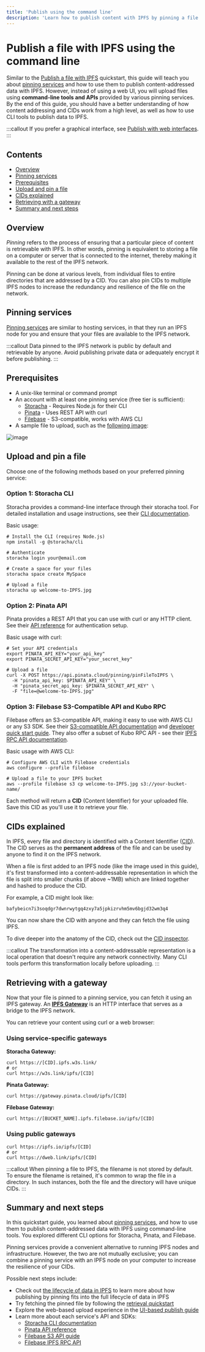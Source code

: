 ```yaml
---
title: 'Publish using the command line'
description: 'Learn how to publish content with IPFS by pinning a file to a pinning service using the command line.'
---
```


# Publish a file with IPFS using the command line

Similar to the [Publish a file with IPFS](./publish.md) quickstart, this guide will teach you about [pinning services](../concepts/persistence.md#pinning-in-context) and how to use them to publish content-addressed data with IPFS. However, instead of using a web UI, you will upload files using **command-line tools and APIs** provided by various pinning services. By the end of this guide, you should have a better understanding of how content addressing and CIDs work from a high level, as well as how to use CLI tools to publish data to IPFS.

:::callout
If you prefer a graphical interface, see [Publish with web interfaces](./publish.md).
:::

## Contents <!-- omit from toc -->

- [Overview](#overview)
- [Pinning services](#pinning-services)
- [Prerequisites](#prerequisites)
- [Upload and pin a file](#upload-and-pin-a-file)
- [CIDs explained](#cids-explained)
- [Retrieving with a gateway](#retrieving-with-a-gateway)
- [Summary and next steps](#summary-and-next-steps)

## Overview

_Pinning_ refers to the process of ensuring that a particular piece of content is retrievable with IPFS. In other words, pinning is equivalent to storing a file on a computer or server that is connected to the internet, thereby making it available to the rest of the IPFS network.

Pinning can be done at various levels, from individual files to entire directories that are addressed by a CID. You can also pin CIDs to multiple IPFS nodes to increase the redundancy and resilience of the file on the network.

## Pinning services

[Pinning services](../concepts/persistence.md#pinning-services) are similar to hosting services, in that they run an IPFS node for you and ensure that your files are available to the IPFS network.

:::callout
Data pinned to the IPFS network is public by default and retrievable by anyone. Avoid publishing private data or adequately encrypt it before publishing.
:::

## Prerequisites

- A unix-like terminal or command prompt
- An account with at least one pinning service (free tier is sufficient):
  - [Storacha](https://storacha.network) - Requires Node.js for their CLI
  - [Pinata](https://pinata.cloud/) - Uses REST API with curl
  - [Filebase](https://filebase.com) - S3-compatible, works with AWS CLI
- A sample file to upload, such as the [following image](../quickstart/images/welcome-to-IPFS.jpg):

![image](../quickstart/images/welcome-to-IPFS.jpg)

## Upload and pin a file

Choose one of the following methods based on your preferred pinning service:

### Option 1: Storacha CLI

Storacha provides a command-line interface through their storacha tool. For detailed installation and usage instructions, see their [CLI documentation](https://docs.storacha.network/cli/).

Basic usage:
```shell
# Install the CLI (requires Node.js)
npm install -g @storacha/cli

# Authenticate
storacha login your@email.com

# Create a space for your files
storacha space create MySpace

# Upload a file
storacha up welcome-to-IPFS.jpg
```

### Option 2: Pinata API

Pinata provides a REST API that you can use with curl or any HTTP client. See their [API reference](https://docs.pinata.cloud/api-reference) for authentication setup.

Basic usage with curl:
```shell
# Set your API credentials
export PINATA_API_KEY="your_api_key"
export PINATA_SECRET_API_KEY="your_secret_key"

# Upload a file
curl -X POST https://api.pinata.cloud/pinning/pinFileToIPFS \
  -H "pinata_api_key: $PINATA_API_KEY" \
  -H "pinata_secret_api_key: $PINATA_SECRET_API_KEY" \
  -F "file=@welcome-to-IPFS.jpg"
```

### Option 3: Filebase S3-Compatible API and Kubo RPC

Filebase offers an S3-compatible API, making it easy to use with AWS CLI or any S3 SDK. See their [S3-compatible API documentation](https://docs.filebase.com/api-documentation/s3-compatible-api) and [developer quick start guide](https://docs.filebase.com/getting-started/getting-started-guides/developer-quick-start-guide). They also offer a subset of Kubo RPC API - see their [IPFS RPC API documentation](https://docs.filebase.com/api-documentation/ipfs-rpc-api).

Basic usage with AWS CLI:
```shell
# Configure AWS CLI with Filebase credentials
aws configure --profile filebase

# Upload a file to your IPFS bucket
aws --profile filebase s3 cp welcome-to-IPFS.jpg s3://your-bucket-name/
```

Each method will return a **CID** (Content Identifier) for your uploaded file. Save this CID as you'll use it to retrieve your file.

## CIDs explained

In IPFS, every file and directory is identified with a Content Identifier ([CID](../concepts/content-addressing.md)). The CID serves as the **permanent address** of the file and can be used by anyone to find it on the IPFS network.

When a file is first added to an IPFS node (like the image used in this guide), it's first transformed into a content-addressable representation in which the file is split into smaller chunks (if above ~1MB) which are linked together and hashed to produce the CID.

For example, a CID might look like:

```plaintext
bafybeicn7i3soqdgr7dwnrwytgq4zxy7a5jpkizrvhm5mv6bgjd32wm3q4
```

You can now share the CID with anyone and they can fetch the file using IPFS.

To dive deeper into the anatomy of the CID, check out the [CID inspector](https://cid.ipfs.tech/#bafybeicn7i3soqdgr7dwnrwytgq4zxy7a5jpkizrvhm5mv6bgjd32wm3q4).

:::callout
The transformation into a content-addressable representation is a local operation that doesn't require any network connectivity. Many CLI tools perform this transformation locally before uploading.
:::

## Retrieving with a gateway

Now that your file is pinned to a pinning service, you can fetch it using an IPFS gateway. An [**IPFS Gateway**](../concepts/ipfs-gateway.md) is an HTTP interface that serves as a bridge to the IPFS network.

You can retrieve your content using curl or a web browser:

### Using service-specific gateways

**Storacha Gateway:**
```shell
curl https://[CID].ipfs.w3s.link/
# or
curl https://w3s.link/ipfs/[CID]
```

**Pinata Gateway:**
```shell
curl https://gateway.pinata.cloud/ipfs/[CID]
```

**Filebase Gateway:**
```shell
curl https://[BUCKET_NAME].ipfs.filebase.io/ipfs/[CID]
```

### Using public gateways

```shell
curl https://ipfs.io/ipfs/[CID]
# or
curl https://dweb.link/ipfs/[CID]
```

:::callout
When pinning a file to IPFS, the filename is not stored by default. To ensure the filename is retained, it's common to wrap the file in a directory. In such instances, both the file and the directory will have unique CIDs.
:::

## Summary and next steps

In this quickstart guide, you learned about [pinning services](../concepts/persistence.md#pinning-in-context), and how to use them to publish content-addressed data with IPFS using command-line tools. You explored different CLI options for Storacha, Pinata, and Filebase.

Pinning services provide a convenient alternative to running IPFS nodes and infrastructure. However, the two are not mutually exclusive; you can combine a pinning service with an IPFS node on your computer to increase the resilience of your CIDs.

Possible next steps include:

- Check out [the lifecycle of data in IPFS](../concepts/lifecycle.md) to learn more about how publishing by pinning fits into the full lifecycle of data in IPFS
- Try fetching the pinned file by following the [retrieval quickstart](./retrieve.md)
- Explore the web-based upload experience in the [UI-based publish guide](./publish.md)
- Learn more about each service's API and SDKs:
  - [Storacha CLI documentation](https://docs.storacha.network/cli/)
  - [Pinata API reference](https://docs.pinata.cloud/api-reference)
  - [Filebase S3 API guide](https://docs.filebase.com/api-documentation/s3-compatible-api)
  - [Filebase IPFS RPC API](https://docs.filebase.com/api-documentation/ipfs-rpc-api)